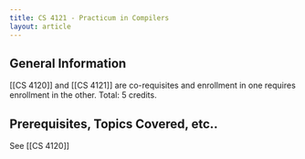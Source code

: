 ```yaml
---
title: CS 4121 - Practicum in Compilers
layout: article
---
```


## General Information

[[CS 4120]] and [[CS 4121]] are co-requisites and enrollment in one requires enrollment in the other. Total: 5 credits.

## Prerequisites, Topics Covered, etc..

See [[CS 4120]]
